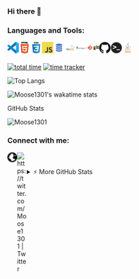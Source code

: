 ### Hi there 👋


### Languages and Tools:

<img align="left" alt="Visual Studio Code" width="26px" src="https://raw.githubusercontent.com/github/explore/80688e429a7d4ef2fca1e82350fe8e3517d3494d/topics/visual-studio-code/visual-studio-code.png" />
<img align="left" alt="HTML5" width="26px" src="https://raw.githubusercontent.com/github/explore/80688e429a7d4ef2fca1e82350fe8e3517d3494d/topics/html/html.png" />
<img align="left" alt="CSS3" width="26px" src="https://raw.githubusercontent.com/github/explore/80688e429a7d4ef2fca1e82350fe8e3517d3494d/topics/css/css.png" />
<img align="left" alt="JavaScript" width="26px" src="https://raw.githubusercontent.com/github/explore/80688e429a7d4ef2fca1e82350fe8e3517d3494d/topics/javascript/javascript.png" />
<img align="left" alt="SQL" width="26px" src="https://raw.githubusercontent.com/github/explore/80688e429a7d4ef2fca1e82350fe8e3517d3494d/topics/sql/sql.png" />
<img align="left" alt="MySQL" width="26px" src="https://raw.githubusercontent.com/github/explore/80688e429a7d4ef2fca1e82350fe8e3517d3494d/topics/mysql/mysql.png" />
<img align="left" alt="MongoDB" width="26px" src="https://raw.githubusercontent.com/github/explore/80688e429a7d4ef2fca1e82350fe8e3517d3494d/topics/mongodb/mongodb.png" />
<img align="left" alt="Git" width="26px" src="https://raw.githubusercontent.com/github/explore/80688e429a7d4ef2fca1e82350fe8e3517d3494d/topics/git/git.png" />
<img align="left" alt="GitHub" width="26px" src="https://raw.githubusercontent.com/github/explore/78df643247d429f6cc873026c0622819ad797942/topics/github/github.png" />
<img align="left" alt="Terminal" width="26px" src="https://raw.githubusercontent.com/github/explore/80688e429a7d4ef2fca1e82350fe8e3517d3494d/topics/terminal/terminal.png" />
<img align="left" alt="Java" width="26px" src="https://raw.githubusercontent.com/github/explore/80688e429a7d4ef2fca1e82350fe8e3517d3494d/topics/java/java.png" />
<br />
<br />




[![total time](https://wakatime.com/badge/user/cfc262a8-2f26-47fb-a540-4c1ca4b4ddf8.svg)](https://wakatime.com/@cfc262a8-2f26-47fb-a540-4c1ca4b4ddf8)
[![time tracker](https://wakatime.com/badge/github/Moose1301/Moose1301.svg)](https://wakatime.com/badge/github/Moose1301/Moose1301)

![Top Langs](https://github-readme-stats.vercel.app/api/top-langs/?username=Moose1301&layout=compact)

![Moose1301's wakatime stats](https://github-readme-stats.vercel.app/api/wakatime?username=Moose1301)

GitHub Stats
<br />

<img src="https://github-readme-stats.vercel.app/api?username=Moose1301&show_icons=true&theme=merko" alt="Moose1301" />



### Connect with me:

<img align="left" alt="web.moose1301.cf" width="22px" src="https://raw.githubusercontent.com/iconic/open-iconic/master/svg/globe.svg" />
<img align="left" alt="https://twitter.com/Moose1301 | Twitter" width="22px" src="https://cdn.jsdelivr.net/npm/simple-icons@v3/icons/twitter.svg" />
<br />
<br />


<details>
  <summary>⚡ More GitHub Stats</summary>

<!--START_SECTION:waka-->
![Code Time](http://img.shields.io/badge/Code%20Time-1%2C879%20hrs%2013%20mins-blue)

**🐱 My GitHub Data** 

> 🏆 428 Contributions in the Year 2022
 > 
> 📦 1.7 MB Used in GitHub's Storage 
 > 
> 🚫 Not Opted to Hire
 > 
> 📜 24 Public Repositories 
 > 
> 🔑 41 Private Repositories  
 > 
**I'm a Night 🦉** 

```text
🌞 Morning    46 commits     █░░░░░░░░░░░░░░░░░░░░░░░░   3.72% 
🌆 Daytime    510 commits    ██████████░░░░░░░░░░░░░░░   41.3% 
🌃 Evening    630 commits    ████████████░░░░░░░░░░░░░   51.01% 
🌙 Night      49 commits     █░░░░░░░░░░░░░░░░░░░░░░░░   3.97%

```
📅 **I'm Most Productive on Saturday** 

```text
Monday       165 commits    ███░░░░░░░░░░░░░░░░░░░░░░   13.36% 
Tuesday      122 commits    ██░░░░░░░░░░░░░░░░░░░░░░░   9.88% 
Wednesday    140 commits    ██░░░░░░░░░░░░░░░░░░░░░░░   11.34% 
Thursday     137 commits    ██░░░░░░░░░░░░░░░░░░░░░░░   11.09% 
Friday       236 commits    ████░░░░░░░░░░░░░░░░░░░░░   19.11% 
Saturday     251 commits    █████░░░░░░░░░░░░░░░░░░░░   20.32% 
Sunday       184 commits    ███░░░░░░░░░░░░░░░░░░░░░░   14.9%

```


📊 **This Week I Spent My Time On** 

```text
💬 Programming Languages: 
Java                     30 hrs 39 mins      █████████████████████░░░░   85.78% 
XML                      59 mins             ░░░░░░░░░░░░░░░░░░░░░░░░░   2.77% 
Kotlin                   54 mins             ░░░░░░░░░░░░░░░░░░░░░░░░░   2.55% 
Markdown                 48 mins             ░░░░░░░░░░░░░░░░░░░░░░░░░   2.24% 
EJS                      28 mins             ░░░░░░░░░░░░░░░░░░░░░░░░░   1.32%

🔥 Editors: 
IntelliJ                 35 hrs 12 mins      ████████████████████████░   98.56% 
VS Code                  30 mins             ░░░░░░░░░░░░░░░░░░░░░░░░░   1.44%

```

**I Mostly Code in Java** 

```text
Java                     80 repos            █████████████████████░░░░   86.96% 
JavaScript               4 repos             █░░░░░░░░░░░░░░░░░░░░░░░░   4.35% 
Shell                    3 repos             ░░░░░░░░░░░░░░░░░░░░░░░░░   3.26% 
Go                       1 repo              ░░░░░░░░░░░░░░░░░░░░░░░░░   1.09% 
Batchfile                1 repo              ░░░░░░░░░░░░░░░░░░░░░░░░░   1.09%

```



 Last Updated on 17/04/2022 01:48:55 UTC
<!--END_SECTION:waka-->

</details>
 
